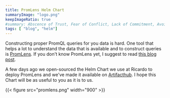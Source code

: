```yaml
---
title: PromLens Helm Chart
summaryImage: "logo.png"
keepImageRatio: true
#summary: Abscence of Trust, Fear of Conflict, Lack of Commitment, Avoidance of Accountability & Inattention to Results.
tags: [ "blog", "helm"]
---
```


Constructing proper PromQL queries for you data is hard. One tool that helps a lot to understand the data that is available and to construct queries is [PromLens](https://promlens.com). If you don't know PromLens yet, I suggest to read [this blog post](https://promlabs.com/blog/2020/10/19/showcasing-promlens-0.10.0).

A few days ago we open-sourced the Helm Chart we use at Ricardo to deploy PromLens and we've made it available on [Artifacthub](https://artifacthub.io/packages/helm/ricardo/promlens). I hope this Chart will be as useful to you as it is to us.

{{< figure src="promlens.png" width="900" >}}
